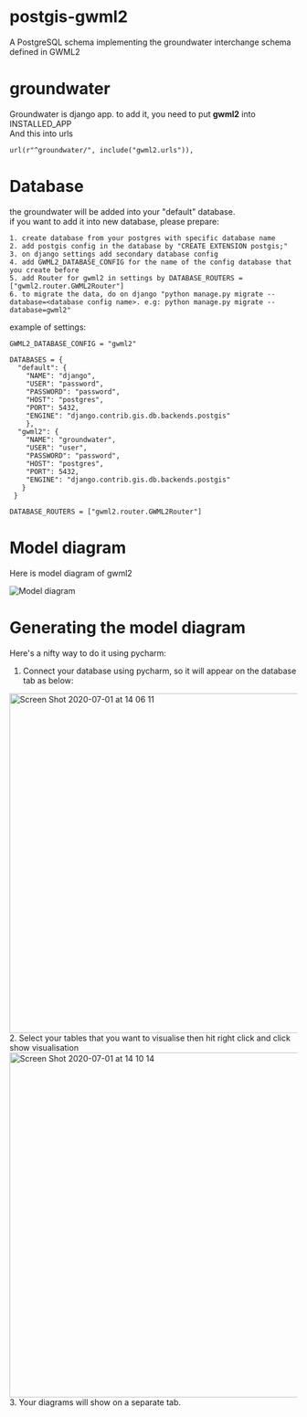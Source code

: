 # postgis-gwml2
A PostgreSQL schema implementing the groundwater interchange schema defined in GWML2

# groundwater
Groundwater is django app. to add it, you need to put <b>gwml2</b> into INSTALLED_APP <br>
And this into urls 
```
url(r"^groundwater/", include("gwml2.urls")),
```

# Database
the groundwater will be added into your "default" database. <br>
if you want to add it into new database, please prepare:
```
1. create database from your postgres with specific database name
2. add postgis config in the database by "CREATE EXTENSION postgis;"
3. on django settings add secondary database config
4. add GWML2_DATABASE_CONFIG for the name of the config database that you create before
5. add Router for gwml2 in settings by DATABASE_ROUTERS = ["gwml2.router.GWML2Router"]
6. to migrate the data, do on django "python manage.py migrate --database=<database config name>. e.g: python manage.py migrate --database=gwml2"
```
example of settings:
```
GWML2_DATABASE_CONFIG = "gwml2"

DATABASES = {
  "default": {
    "NAME": "django", 
    "USER": "password", 
    "PASSWORD": "password", 
    "HOST": "postgres", 
    "PORT": 5432, 
    "ENGINE": "django.contrib.gis.db.backends.postgis"
    }, 
  "gwml2": {
    "NAME": "groundwater", 
    "USER": "user", 
    "PASSWORD": "password", 
    "HOST": "postgres", 
    "PORT": 5432,
    "ENGINE": "django.contrib.gis.db.backends.postgis"
   }
 }
 
DATABASE_ROUTERS = ["gwml2.router.GWML2Router"]
```


# Model diagram
Here is model diagram of gwml2

![Model diagram](https://raw.githubusercontent.com/kartoza/gwml2/master/model_diagram.png)


# Generating the model diagram
Here's a nifty way to do it using pycharm:
1. Connect your database using pycharm, so it will appear on the database tab as below:
<img width="595" alt="Screen Shot 2020-07-01 at 14 06 11" src="https://user-images.githubusercontent.com/26101337/86213546-0fa93700-bba4-11ea-84c1-6190073ce16a.png">
2. Select your tables that you want to visualise then hit right click and click show visualisation
<img width="604" alt="Screen Shot 2020-07-01 at 14 10 14" src="https://user-images.githubusercontent.com/26101337/86213974-bbeb1d80-bba4-11ea-82ae-2e8635737bda.png">
3. Your diagrams will show on a separate tab.
